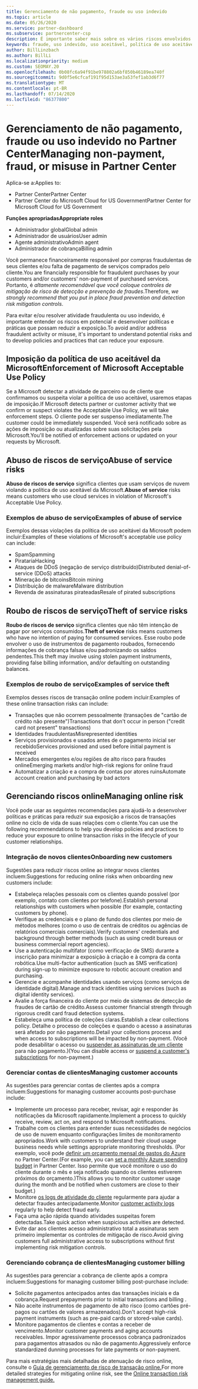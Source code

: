 ```yaml
---
title: Gerenciamento de não pagamento, fraude ou uso indevido
ms.topic: article
ms.date: 05/26/2020
ms.service: partner-dashboard
ms.subservice: partnercenter-csp
description: É importante saber mais sobre os vários riscos envolvidos em transações online e as práticas recomendadas para gerenciar e atenuar esses riscos.
keywords: fraude, uso indevido, uso aceitável, política de uso aceitável, falta de pagamento, cliente não paga a conta, risco online, roubo de serviço, abuso do serviço, suspender uma assinatura,
author: BillLinzbach
ms.author: BillLi
ms.localizationpriority: medium
ms.custom: SEOMAY.20
ms.openlocfilehash: 0b08fc6a94f91be978802a6bf850b46189ea740f
ms.sourcegitcommit: 9d0f5e6cfcaf191f95d153ae3a53fef1ab3d6f77
ms.translationtype: MT
ms.contentlocale: pt-BR
ms.lasthandoff: 07/14/2020
ms.locfileid: "86377800"
---
```

# <a name="managing-non-payment-fraud-or-misuse-in-partner-center"></a><span data-ttu-id="098b3-104">Gerenciamento de não pagamento, fraude ou uso indevido no Partner Center</span><span class="sxs-lookup"><span data-stu-id="098b3-104">Managing non-payment, fraud, or misuse in Partner Center</span></span>

<span data-ttu-id="098b3-105">Aplica-se a:</span><span class="sxs-lookup"><span data-stu-id="098b3-105">Applies to:</span></span>

- <span data-ttu-id="098b3-106">Partner Center</span><span class="sxs-lookup"><span data-stu-id="098b3-106">Partner Center</span></span>
- <span data-ttu-id="098b3-107">Partner Center do Microsoft Cloud for US Government</span><span class="sxs-lookup"><span data-stu-id="098b3-107">Partner Center for Microsoft Cloud for US Government</span></span>

<span data-ttu-id="098b3-108">**Funções apropriadas**</span><span class="sxs-lookup"><span data-stu-id="098b3-108">**Appropriate roles**</span></span>
- <span data-ttu-id="098b3-109">Administrador global</span><span class="sxs-lookup"><span data-stu-id="098b3-109">Global admin</span></span>
- <span data-ttu-id="098b3-110">Administrador de usuários</span><span class="sxs-lookup"><span data-stu-id="098b3-110">User admin</span></span>
- <span data-ttu-id="098b3-111">Agente administrativo</span><span class="sxs-lookup"><span data-stu-id="098b3-111">Admin agent</span></span>
- <span data-ttu-id="098b3-112">Administrador de cobrança</span><span class="sxs-lookup"><span data-stu-id="098b3-112">Billing admin</span></span>

<span data-ttu-id="098b3-113">Você permanece financeiramente responsável por compras fraudulentas de seus clientes e/ou falta de pagamento de serviços comprados pelo cliente.</span><span class="sxs-lookup"><span data-stu-id="098b3-113">You are financially responsible for fraudulent purchases by your customers and/or customers' non-payment of purchased services.</span></span> <span data-ttu-id="098b3-114">Portanto, é *altamente recomendável que você coloque controles de mitigação de risco de detecção e prevenção de fraudes*.</span><span class="sxs-lookup"><span data-stu-id="098b3-114">Therefore, *we strongly recommend that you put in place fraud prevention and detection risk mitigation controls*.</span></span>

<span data-ttu-id="098b3-115">Para evitar e/ou resolver atividade fraudulenta ou uso indevido, é importante entender os riscos em potencial e desenvolver políticas e práticas que possam reduzir a exposição.</span><span class="sxs-lookup"><span data-stu-id="098b3-115">To avoid and/or address fraudulent activity or misuse, it's important to understand potential risks and to develop policies and practices that can reduce your exposure.</span></span>

## <a name="enforcement-of-microsoft-acceptable-use-policy"></a><span data-ttu-id="098b3-116">Imposição da política de uso aceitável da Microsoft</span><span class="sxs-lookup"><span data-stu-id="098b3-116">Enforcement of Microsoft Acceptable Use Policy</span></span>

<span data-ttu-id="098b3-117">Se a Microsoft detectar a atividade de parceiro ou de cliente que confirmamos ou suspeita violar a política de uso aceitável, usaremos etapas de imposição.</span><span class="sxs-lookup"><span data-stu-id="098b3-117">If Microsoft detects partner or customer activity that we confirm or suspect violates the Acceptable Use Policy, we will take enforcement steps.</span></span> <span data-ttu-id="098b3-118">O cliente pode ser suspenso imediatamente.</span><span class="sxs-lookup"><span data-stu-id="098b3-118">The customer could be immediately suspended.</span></span> <span data-ttu-id="098b3-119">Você será notificado sobre as ações de imposição ou atualizadas sobre suas solicitações pela Microsoft.</span><span class="sxs-lookup"><span data-stu-id="098b3-119">You'll be notified of enforcement actions or updated on your requests by Microsoft.</span></span>

## <a name="abuse-of-service-risks"></a><span data-ttu-id="098b3-120">Abuso de riscos de serviço</span><span class="sxs-lookup"><span data-stu-id="098b3-120">Abuse of service risks</span></span>

<span data-ttu-id="098b3-121">**Abuso de riscos de serviço** significa clientes que usam serviços de nuvem violando a política de uso aceitável da Microsoft.</span><span class="sxs-lookup"><span data-stu-id="098b3-121">**Abuse of service** risks means customers who use cloud services in violation of Microsoft's Acceptable Use Policy.</span></span>

### <a name="examples-of-abuse-of-service"></a><span data-ttu-id="098b3-122">Exemplos de abuso de serviço</span><span class="sxs-lookup"><span data-stu-id="098b3-122">Examples of abuse of service</span></span>

<span data-ttu-id="098b3-123">Exemplos dessas violações da política de uso aceitável da Microsoft podem incluir:</span><span class="sxs-lookup"><span data-stu-id="098b3-123">Examples of these violations of Microsoft's acceptable use policy can include:</span></span>

- <span data-ttu-id="098b3-124">Spam</span><span class="sxs-lookup"><span data-stu-id="098b3-124">Spamming</span></span>
- <span data-ttu-id="098b3-125">Pirataria</span><span class="sxs-lookup"><span data-stu-id="098b3-125">Hacking</span></span>
- <span data-ttu-id="098b3-126">Ataques de DDoS (negação de serviço distribuído)</span><span class="sxs-lookup"><span data-stu-id="098b3-126">Distributed denial-of-service (DDoS) attacks</span></span>
- <span data-ttu-id="098b3-127">Mineração de bitcoins</span><span class="sxs-lookup"><span data-stu-id="098b3-127">Bitcoin mining</span></span>
- <span data-ttu-id="098b3-128">Distribuição de malware</span><span class="sxs-lookup"><span data-stu-id="098b3-128">Malware distribution</span></span>
- <span data-ttu-id="098b3-129">Revenda de assinaturas pirateadas</span><span class="sxs-lookup"><span data-stu-id="098b3-129">Resale of pirated subscriptions</span></span>

## <a name="theft-of-service-risks"></a><span data-ttu-id="098b3-130">Roubo de riscos de serviço</span><span class="sxs-lookup"><span data-stu-id="098b3-130">Theft of service risks</span></span>

<span data-ttu-id="098b3-131">**Roubo de riscos de serviço** significa clientes que não têm intenção de pagar por serviços consumidos.</span><span class="sxs-lookup"><span data-stu-id="098b3-131">**Theft of service** risks means customers who have no intention of paying for consumed services.</span></span> <span data-ttu-id="098b3-132">Esse roubo pode envolver o uso de instrumentos de pagamento roubados, fornecendo informações de cobrança falsas e/ou padronizando os saldos pendentes.</span><span class="sxs-lookup"><span data-stu-id="098b3-132">This theft may involve using stolen payment instruments, providing false billing information, and/or defaulting on outstanding balances.</span></span>

### <a name="examples-of-service-theft"></a><span data-ttu-id="098b3-133">Exemplos de roubo de serviço</span><span class="sxs-lookup"><span data-stu-id="098b3-133">Examples of service theft</span></span>

<span data-ttu-id="098b3-134">Exemplos desses riscos de transação online podem incluir:</span><span class="sxs-lookup"><span data-stu-id="098b3-134">Examples of these online transaction risks can include:</span></span>

- <span data-ttu-id="098b3-135">Transações que não ocorrem pessoalmente (transações de "cartão de crédito não presente")</span><span class="sxs-lookup"><span data-stu-id="098b3-135">Transactions that don't occur in person ("credit card not present" transactions)</span></span>
- <span data-ttu-id="098b3-136">Identidades fraudulentas</span><span class="sxs-lookup"><span data-stu-id="098b3-136">Misrepresented identities</span></span>
- <span data-ttu-id="098b3-137">Serviços provisionados e usados antes de o pagamento inicial ser recebido</span><span class="sxs-lookup"><span data-stu-id="098b3-137">Services provisioned and used before initial payment is received</span></span>
- <span data-ttu-id="098b3-138">Mercados emergentes e/ou regiões de alto risco para fraudes online</span><span class="sxs-lookup"><span data-stu-id="098b3-138">Emerging markets and/or high-risk regions for online fraud</span></span>
- <span data-ttu-id="098b3-139">Automatizar a criação e a compra de contas por atores ruins</span><span class="sxs-lookup"><span data-stu-id="098b3-139">Automate account creation and purchasing by bad actors</span></span>

## <a name="managing-online-risk"></a><span data-ttu-id="098b3-140">Gerenciando riscos online</span><span class="sxs-lookup"><span data-stu-id="098b3-140">Managing online risk</span></span>

<span data-ttu-id="098b3-141">Você pode usar as seguintes recomendações para ajudá-lo a desenvolver políticas e práticas para reduzir sua exposição a riscos de transações online no ciclo de vida de suas relações com o cliente.</span><span class="sxs-lookup"><span data-stu-id="098b3-141">You can use the following recommendations to help you develop policies and practices to reduce your exposure to online transaction risks in the lifecycle of your customer relationships.</span></span>

### <a name="onboarding-new-customers"></a><span data-ttu-id="098b3-142">Integração de novos clientes</span><span class="sxs-lookup"><span data-stu-id="098b3-142">Onboarding new customers</span></span>

<span data-ttu-id="098b3-143">Sugestões para reduzir riscos online ao integrar novos clientes incluem:</span><span class="sxs-lookup"><span data-stu-id="098b3-143">Suggestions for reducing online risks when onboarding new customers include:</span></span>

- <span data-ttu-id="098b3-144">Estabeleça relações pessoais com os clientes quando possível (por exemplo, contato com clientes por telefone).</span><span class="sxs-lookup"><span data-stu-id="098b3-144">Establish personal relationships with customers when possible (for example, contacting customers by phone).</span></span>
- <span data-ttu-id="098b3-145">Verifique as credenciais e o plano de fundo dos clientes por meio de métodos melhores (como o uso de centrais de créditos ou agências de relatórios comerciais comerciais).</span><span class="sxs-lookup"><span data-stu-id="098b3-145">Verify customers' credentials and background through better methods (such as using credit bureaus or business commercial report agencies).</span></span>
- <span data-ttu-id="098b3-146">Use a autenticação multifator (como verificação de SMS) durante a inscrição para minimizar a exposição à criação e à compra da conta robótica.</span><span class="sxs-lookup"><span data-stu-id="098b3-146">Use multi-factor authentication (such as SMS verification) during sign-up to minimize exposure to robotic account creation and purchasing.</span></span>
- <span data-ttu-id="098b3-147">Gerencie e acompanhe identidades usando serviços (como serviços de identidade digital).</span><span class="sxs-lookup"><span data-stu-id="098b3-147">Manage and track identities using services (such as digital identity services).</span></span>
- <span data-ttu-id="098b3-148">Avalie a força financeira do cliente por meio de sistemas de detecção de fraudes de cartão de crédito.</span><span class="sxs-lookup"><span data-stu-id="098b3-148">Assess customer financial strength through rigorous credit card fraud detection systems.</span></span>
- <span data-ttu-id="098b3-149">Estabeleça uma política de coleções claras.</span><span class="sxs-lookup"><span data-stu-id="098b3-149">Establish a clear collections policy.</span></span> <span data-ttu-id="098b3-150">Detalhe o processo de coleções e quando o acesso a assinaturas será afetado por não pagamento.</span><span class="sxs-lookup"><span data-stu-id="098b3-150">Detail your collections process and when access to subscriptions will be impacted by non-payment.</span></span> <span data-ttu-id="098b3-151">(Você pode desabilitar o acesso ou [suspender as assinaturas de um cliente](suspend-a-subscription.md) para não pagamento.)</span><span class="sxs-lookup"><span data-stu-id="098b3-151">(You can disable access or [suspend a customer's subscriptions](suspend-a-subscription.md) for non-payment.)</span></span>

### <a name="managing-customer-accounts"></a><span data-ttu-id="098b3-152">Gerenciar contas de clientes</span><span class="sxs-lookup"><span data-stu-id="098b3-152">Managing customer accounts</span></span>

<span data-ttu-id="098b3-153">As sugestões para gerenciar contas de clientes após a compra incluem:</span><span class="sxs-lookup"><span data-stu-id="098b3-153">Suggestions for managing customer accounts post-purchase include:</span></span>

- <span data-ttu-id="098b3-154">Implemente um processo para receber, revisar, agir e responder às notificações da Microsoft rapidamente.</span><span class="sxs-lookup"><span data-stu-id="098b3-154">Implement a process to quickly receive, review, act on, and respond to Microsoft notifications.</span></span>
- <span data-ttu-id="098b3-155">Trabalhe com os clientes para entender suas necessidades de negócios de uso de nuvem enquanto configurações limites de monitoramento apropriados.</span><span class="sxs-lookup"><span data-stu-id="098b3-155">Work with customers to understand their cloud usage business needs while settings appropriate monitoring thresholds.</span></span> <span data-ttu-id="098b3-156">(Por exemplo, você pode [definir um orçamento mensal de gastos do Azure](set-an-azure-spending-budget-for-your-customers.md) no Partner Center.</span><span class="sxs-lookup"><span data-stu-id="098b3-156">(For example, you can [set a monthly Azure spending budget](set-an-azure-spending-budget-for-your-customers.md) in Partner Center.</span></span> <span data-ttu-id="098b3-157">Isso permite que você monitore o uso do cliente durante o mês e seja notificado quando os clientes estiverem próximos do orçamento.)</span><span class="sxs-lookup"><span data-stu-id="098b3-157">This allows you to monitor customer usage during the month and be notified when customers are close to their budget.)</span></span>
- <span data-ttu-id="098b3-158">Monitore [os logs de atividade do cliente](activity-logs.md) regularmente para ajudar a detectar fraudes antecipadamente.</span><span class="sxs-lookup"><span data-stu-id="098b3-158">Monitor [customer activity logs](activity-logs.md) regularly to help detect fraud early.</span></span>
- <span data-ttu-id="098b3-159">Faça uma ação rápida quando atividades suspeitas forem detectadas.</span><span class="sxs-lookup"><span data-stu-id="098b3-159">Take quick action when suspicious activities are detected.</span></span>
- <span data-ttu-id="098b3-160">Evite dar aos clientes acesso administrativo total a assinaturas sem primeiro implementar os controles de mitigação de risco.</span><span class="sxs-lookup"><span data-stu-id="098b3-160">Avoid giving customers full administrative access to subscriptions without first implementing risk mitigation controls.</span></span>

### <a name="managing-customer-billing"></a><span data-ttu-id="098b3-161">Gerenciando cobrança de clientes</span><span class="sxs-lookup"><span data-stu-id="098b3-161">Managing customer billing</span></span>

<span data-ttu-id="098b3-162">As sugestões para gerenciar a cobrança de cliente após a compra incluem:</span><span class="sxs-lookup"><span data-stu-id="098b3-162">Suggestions for managing customer billing post-purchase include:</span></span>

- <span data-ttu-id="098b3-163">Solicite pagamentos antecipados antes das transações iniciais e da cobrança.</span><span class="sxs-lookup"><span data-stu-id="098b3-163">Request prepayments prior to initial transactions and billing .</span></span>
- <span data-ttu-id="098b3-164">Não aceite instrumentos de pagamento de alto risco (como cartões pré-pagos ou cartões de valores armazenados).</span><span class="sxs-lookup"><span data-stu-id="098b3-164">Don't accept high-risk payment instruments (such as pre-paid cards or stored-value cards).</span></span>
- <span data-ttu-id="098b3-165">Monitore pagamentos de clientes e contas a receber de vencimento.</span><span class="sxs-lookup"><span data-stu-id="098b3-165">Monitor customer payments and aging accounts receivables.</span></span> <span data-ttu-id="098b3-166">Impor agressivamente processos cobrança padronizados para pagamentos atrasados ou não de pagamento.</span><span class="sxs-lookup"><span data-stu-id="098b3-166">Aggressively enforce standardized dunning processes for late payments or non-payment.</span></span>

<span data-ttu-id="098b3-167">Para mais estratégias mais detalhadas de atenuação de risco online, consulte o [Guia de gerenciamento de risco de transação online.](https://assets.windowsphone.com/7d885238-e13b-4f10-a682-3d5adacd2859/CSP-PartnerRiskGuide-APSFinal_InvariantCulture_Default.zip)</span><span class="sxs-lookup"><span data-stu-id="098b3-167">For more detailed strategies for mitigating online risk, see the [Online transaction risk management guide.](https://assets.windowsphone.com/7d885238-e13b-4f10-a682-3d5adacd2859/CSP-PartnerRiskGuide-APSFinal_InvariantCulture_Default.zip)</span></span>
